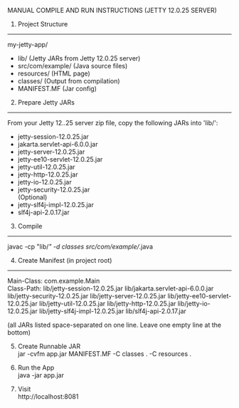 MANUAL COMPILE AND RUN INSTRUCTIONS (JETTY 12.0.25 SERVER)  
1. Project Structure  
---------------------
my-jetty-app/  
- lib/ (Jetty JARs from Jetty 12.0.25 server)  
- src/com/example/ (Java source files)  
- resources/ (HTML page)  
- classes/ (Output from compilation)  
- MANIFEST.MF (Jar config)  

2. Prepare Jetty JARs  
----------------------
From your Jetty 12..25 server zip file, copy the following JARs into 'lib/':  
- jetty-session-12.0.25.jar  
- jakarta.servlet-api-6.0.0.jar  
- jetty-server-12.0.25.jar  
- jetty-ee10-servlet-12.0.25.jar  
- jetty-util-12.0.25.jar  
- jetty-http-12.0.25.jar  
- jetty-io-12.0.25.jar  
- jetty-security-12.0.25.jar  
(Optional)  
- jetty-slf4j-impl-12.0.25.jar  
- slf4j-api-2.0.17.jar  
  
3. Compile  
-----------  
javac -cp "lib/*" -d classes src/com/example/*.java  
  
  
4. Create Manifest (in project root)
-------------------------------------
Main-Class: com.example.Main  
Class-Path: lib/jetty-session-12.0.25.jar lib/jakarta.servlet-api-6.0.0.jar lib/jetty-security-12.0.25.jar lib/jetty-server-12.0.25.jar lib/jetty-ee10-servlet-12.0.25.jar lib/jetty-util-12.0.25.jar lib/jetty-http-12.0.25.jar lib/jetty-io-12.0.25.jar  lib/jetty-slf4j-impl-12.0.25.jar lib/slf4j-api-2.0.17.jar 
     
(all JARs listed space-separated on one line. Leave one empty line at the bottom)  

5. Create Runnable JAR    
jar -cvfm app.jar MANIFEST.MF -C classes . -C resources .

6. Run the App    
java -jar app.jar  

7. Visit    
http://localhost:8081